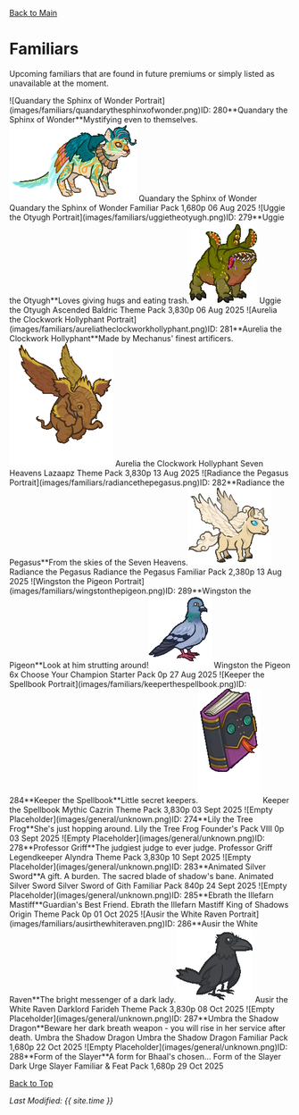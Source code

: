 [Back to Main](index.md)

# Familiars

Upcoming familiars that are found in future premiums or simply listed as unavailable at the moment.

<span class="skinTableColumn">
    <span class="skinTableRow">
        <span class="skinTableIcon">
            <span class="skinTooltipHolder" style="width:max-content">![Quandary the Sphinx of Wonder Portrait](images/familiars/quandarythesphinxofwonder.png)<span class="featTooltipContents">ID: 280**Quandary the Sphinx of Wonder**Mystifying even to themselves.<img src="images/familiars/quandarythesphinxofwonder.gif" alt="Quandary the Sphinx of Wonder Model Gif" style="width:auto;height:auto;max-width:min-content;max-height:100%"></span></span>
        </span>
        <span class="skinTableName">
            Quandary the Sphinx of Wonder
        </span>
        <span class="skinTableSource">
            Quandary the Sphinx of Wonder Familiar Pack
        </span>
        <span class="skinTableCost">
            1,680p
        </span>
        <span class="skinTableDate">
            06 Aug 2025
        </span>
    </span>
    <span class="skinTableRow">
        <span class="skinTableIcon">
            <span class="skinTooltipHolder" style="width:max-content">![Uggie the Otyugh Portrait](images/familiars/uggietheotyugh.png)<span class="featTooltipContents">ID: 279**Uggie the Otyugh**Loves giving hugs and eating trash.<img src="images/familiars/uggietheotyugh.gif" alt="Uggie the Otyugh Model Gif" style="width:auto;height:auto;max-width:min-content;max-height:100%"></span></span>
        </span>
        <span class="skinTableName">
            Uggie the Otyugh
        </span>
        <span class="skinTableSource">
            Ascended Baldric Theme Pack
        </span>
        <span class="skinTableCost">
            3,830p
        </span>
        <span class="skinTableDate">
            06 Aug 2025
        </span>
    </span>
    <span class="skinTableRow">
        <span class="skinTableIcon">
            <span class="skinTooltipHolder" style="width:max-content">![Aurelia the Clockwork Hollyphant Portrait](images/familiars/aureliatheclockworkhollyphant.png)<span class="featTooltipContents">ID: 281**Aurelia the Clockwork Hollyphant**Made by Mechanus' finest artificers.<img src="images/familiars/aureliatheclockworkhollyphant.gif" alt="Aurelia the Clockwork Hollyphant Model Gif" style="width:auto;height:auto;max-width:min-content;max-height:100%"></span></span>
        </span>
        <span class="skinTableName">
            Aurelia the Clockwork Hollyphant
        </span>
        <span class="skinTableSource">
            Seven Heavens Lazaapz Theme Pack
        </span>
        <span class="skinTableCost">
            3,830p
        </span>
        <span class="skinTableDate">
            13 Aug 2025
        </span>
    </span>
    <span class="skinTableRow">
        <span class="skinTableIcon">
            <span class="skinTooltipHolder" style="width:max-content">![Radiance the Pegasus Portrait](images/familiars/radiancethepegasus.png)<span class="featTooltipContents">ID: 282**Radiance the Pegasus**From the skies of the Seven Heavens.<img src="images/familiars/radiancethepegasus.gif" alt="Radiance the Pegasus Model Gif" style="width:auto;height:auto;max-width:min-content;max-height:100%"></span></span>
        </span>
        <span class="skinTableName">
            Radiance the Pegasus
        </span>
        <span class="skinTableSource">
            Radiance the Pegasus Familiar Pack
        </span>
        <span class="skinTableCost">
            2,380p
        </span>
        <span class="skinTableDate">
            13 Aug 2025
        </span>
    </span>
    <span class="skinTableRow">
        <span class="skinTableIcon">
            <span class="skinTooltipHolder" style="width:max-content">![Wingston the Pigeon Portrait](images/familiars/wingstonthepigeon.png)<span class="featTooltipContents">ID: 289**Wingston the Pigeon**Look at him strutting around!<img src="images/familiars/wingstonthepigeon.gif" alt="Wingston the Pigeon Model Gif" style="width:auto;height:auto;max-width:min-content;max-height:100%"></span></span>
        </span>
        <span class="skinTableName">
            Wingston the Pigeon
        </span>
        <span class="skinTableSource">
            6x Choose Your Champion Starter Pack
        </span>
        <span class="skinTableCost">
            0p
        </span>
        <span class="skinTableDate">
            27 Aug 2025
        </span>
    </span>
    <span class="skinTableRow">
        <span class="skinTableIcon">
            <span class="skinTooltipHolder" style="width:max-content">![Keeper the Spellbook Portrait](images/familiars/keeperthespellbook.png)<span class="featTooltipContents">ID: 284**Keeper the Spellbook**Little secret keepers.<img src="images/familiars/keeperthespellbook.gif" alt="Keeper the Spellbook Model Gif" style="width:auto;height:auto;max-width:min-content;max-height:100%"></span></span>
        </span>
        <span class="skinTableName">
            Keeper the Spellbook
        </span>
        <span class="skinTableSource">
            Mythic Cazrin Theme Pack
        </span>
        <span class="skinTableCost">
            3,830p
        </span>
        <span class="skinTableDate">
            03 Sept 2025
        </span>
    </span>
    <span class="skinTableRow">
        <span class="skinTableIcon">
            <span class="skinTooltipHolder" style="width:max-content">![Empty Placeholder](images/general/unknown.png)<span class="featTooltipContents">ID: 274**Lily the Tree Frog**She's just hopping around.</span></span>
        </span>
        <span class="skinTableName">
            Lily the Tree Frog
        </span>
        <span class="skinTableSource">
            Founder's Pack VIII
        </span>
        <span class="skinTableCost">
            0p
        </span>
        <span class="skinTableDate">
            03 Sept 2025
        </span>
    </span>
    <span class="skinTableRow">
        <span class="skinTableIcon">
            <span class="skinTooltipHolder" style="width:max-content">![Empty Placeholder](images/general/unknown.png)<span class="featTooltipContents">ID: 278**Professor Griff**The judgiest judge to ever judge.</span></span>
        </span>
        <span class="skinTableName">
            Professor Griff
        </span>
        <span class="skinTableSource">
            Legendkeeper Alyndra Theme Pack
        </span>
        <span class="skinTableCost">
            3,830p
        </span>
        <span class="skinTableDate">
            10 Sept 2025
        </span>
    </span>
    <span class="skinTableRow">
        <span class="skinTableIcon">
            <span class="skinTooltipHolder" style="width:max-content">![Empty Placeholder](images/general/unknown.png)<span class="featTooltipContents">ID: 283**Animated Silver Sword**A gift. A burden. The sacred blade of shadow's bane.</span></span>
        </span>
        <span class="skinTableName">
            Animated Silver Sword
        </span>
        <span class="skinTableSource">
            Silver Sword of Gith Familiar Pack
        </span>
        <span class="skinTableCost">
            840p
        </span>
        <span class="skinTableDate">
            24 Sept 2025
        </span>
    </span>
    <span class="skinTableRow">
        <span class="skinTableIcon">
            <span class="skinTooltipHolder" style="width:max-content">![Empty Placeholder](images/general/unknown.png)<span class="featTooltipContents">ID: 285**Ebrath the Illefarn Mastiff**Guardian's Best Friend.</span></span>
        </span>
        <span class="skinTableName">
            Ebrath the Illefarn Mastiff
        </span>
        <span class="skinTableSource">
            King of Shadows Origin Theme Pack
        </span>
        <span class="skinTableCost">
            0p
        </span>
        <span class="skinTableDate">
            01 Oct 2025
        </span>
    </span>
    <span class="skinTableRow">
        <span class="skinTableIcon">
            <span class="skinTooltipHolder" style="width:max-content">![Ausir the White Raven Portrait](images/familiars/ausirthewhiteraven.png)<span class="featTooltipContents">ID: 286**Ausir the White Raven**The bright messenger of a dark lady.<img src="images/familiars/ausirthewhiteraven.gif" alt="Ausir the White Raven Model Gif" style="width:auto;height:auto;max-width:min-content;max-height:100%"></span></span>
        </span>
        <span class="skinTableName">
            Ausir the White Raven
        </span>
        <span class="skinTableSource">
            Darklord Farideh Theme Pack
        </span>
        <span class="skinTableCost">
            3,830p
        </span>
        <span class="skinTableDate">
            08 Oct 2025
        </span>
    </span>
    <span class="skinTableRow">
        <span class="skinTableIcon">
            <span class="skinTooltipHolder" style="width:max-content">![Empty Placeholder](images/general/unknown.png)<span class="featTooltipContents">ID: 287**Umbra the Shadow Dragon**Beware her dark breath weapon - you will rise in her service after death.</span></span>
        </span>
        <span class="skinTableName">
            Umbra the Shadow Dragon
        </span>
        <span class="skinTableSource">
            Umbra the Shadow Dragon Familiar Pack
        </span>
        <span class="skinTableCost">
            1,680p
        </span>
        <span class="skinTableDate">
            22 Oct 2025
        </span>
    </span>
    <span class="skinTableRow">
        <span class="skinTableIcon">
            <span class="skinTooltipHolder" style="width:max-content">![Empty Placeholder](images/general/unknown.png)<span class="featTooltipContents">ID: 288**Form of the Slayer**A form for Bhaal's chosen…</span></span>
        </span>
        <span class="skinTableName">
            Form of the Slayer
        </span>
        <span class="skinTableSource">
            Dark Urge Slayer Familiar & Feat Pack
        </span>
        <span class="skinTableCost">
            1,680p
        </span>
        <span class="skinTableDate">
            29 Oct 2025
        </span>
    </span>
</span>

[Back to Top](#top)

*Last Modified: {{ site.time }}*